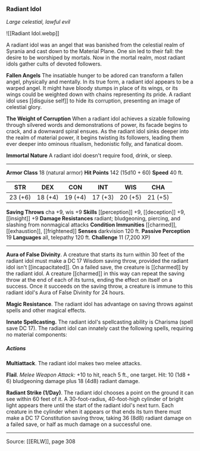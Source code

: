 ### Radiant Idol
_Large celestial, lawful evil_

![[Radiant Idol.webp]]

A radiant idol was an angel that was banished from the celestial realm of Syrania and cast down to the Material Plane. One sin led to their fall: the desire to be worshiped by mortals. Now in the mortal realm, most radiant idols gather cults of devoted followers.

**Fallen Angels** The insatiable hunger to be adored can transform a fallen angel, physically and mentally. In its true form, a radiant idol appears to be a warped angel. It might have bloody stumps in place of its wings, or its wings could be weighted down with chains representing its pride. A radiant idol uses [[disguise self]] to hide its corruption, presenting an image of celestial glory.


**The Weight of Corruption** When a radiant idol achieves a sizable following through silvered words and demonstrations of power, its facade begins to crack, and a downward spiral ensues. As the radiant idol sinks deeper into the realm of material power, it begins twisting its followers, leading them ever deeper into ominous ritualism, hedonistic folly, and fanatical doom.


**Immortal Nature** A radiant idol doesn't require food, drink, or sleep.






---

**Armor Class** 18 (natural armor)
**Hit Points** 142 (15d10 + 60)
**Speed** 40 ft.

| STR     | DEX     | CON     | INT     | WIS     | CHA     |
|---------|---------|---------|---------|---------|---------|
| 23 (+6) | 18 (+4) | 19 (+4) | 17 (+3) | 20 (+5) | 21 (+5) |

**Saving Throws** cha +9, wis +9
**Skills** [[perception]] +9, [[deception]] +9, [[insight]] +9
**Damage Resistances** radiant; bludgeoning, piercing, and slashing from nonmagical attacks
**Condition Immunities** [[charmed]], [[exhaustion]], [[frightened]]
**Senses** darkvision 120 ft.
**Passive Perception** 19
**Languages** all, telepathy 120 ft.
**Challenge** 11 (7,200 XP)

---

**Aura of False Divinity**. A creature that starts its turn within 30 feet of the radiant idol must make a DC 17 Wisdom saving throw, provided the radiant idol isn't [[incapacitated]]. On a failed save, the creature is [[charmed]] by the radiant idol. A creature [[charmed]] in this way can repeat the saving throw at the end of each of its turns, ending the effect on itself on a success. Once it succeeds on the saving throw, a creature is immune to this radiant idol's Aura of False Divinity for 24 hours.

**Magic Resistance**. The radiant idol has advantage on saving throws against spells and other magical effects.

**Innate Spellcasting.** The radiant idol's spellcasting ability is Charisma (spell save DC 17). The radiant idol can innately cast the following spells, requiring no material components:

##### Actions
**Multiattack**. The radiant idol makes two melee attacks.

**Flail**. _Melee Weapon Attack:_ +10 to hit, reach 5 ft., one target. Hit: 10 (1d8 + 6) bludgeoning damage plus 18 (4d8) radiant damage.

**Radiant Strike (1/Day)**. The radiant idol chooses a point on the ground it can see within 60 feet of it. A 30-foot-radius, 40-foot-high cylinder of bright light appears there until the start of the radiant idol's next turn. Each creature in the cylinder when it appears or that ends its turn there must make a DC 17 Constitution saving throw, taking 36 (8d8) radiant damage on a failed save, or half as much damage on a successful one.


---

Source: [[ERLW]], page 308